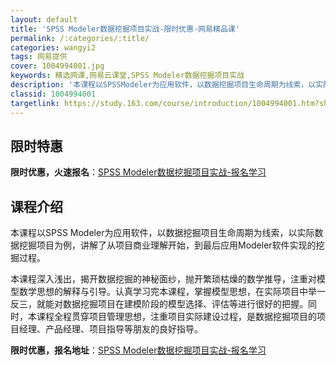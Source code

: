 ```yaml
---
layout: default
title: 'SPSS Modeler数据挖掘项目实战-限时优惠-网易精品课'
permalink: /:categories/:title/
categories: wangyi2
tags: 网易提供
cover: 1004994001.jpg
keywords: 精选网课,网易云课堂,SPSS Modeler数据挖掘项目实战
description: '本课程以SPSSModeler为应用软件，以数据挖掘项目生命周期为线索，以实际数据挖掘项目为例，讲解了从项目商业理解开始'
classid: 1004994001
targetlink: https://study.163.com/course/introduction/1004994001.htm?share=1&shareId=1025206652&utm_campaign=share&utm_medium=iphoneShare&utm_source=&utm_u=1025206652
---
```


## 限时特惠

**限时优惠，火速报名**：[SPSS Modeler数据挖掘项目实战-报名学习](https://study.163.com/course/introduction/1004994001.htm?share=1&shareId=1025206652&utm_campaign=share&utm_medium=iphoneShare&utm_source=&utm_u=1025206652)

## 课程介绍

本课程以SPSS Modeler为应用软件，以数据挖掘项目生命周期为线索，以实际数据挖掘项目为例，讲解了从项目商业理解开始，到最后应用Modeler软件实现的挖掘过程。

本课程深入浅出，揭开数据挖掘的神秘面纱，抛开繁琐枯燥的数学推导，注重对模型数学思想的解释与引导。认真学习完本课程，掌握模型思想，在实际项目中举一反三，就能对数据挖掘项目在建模阶段的模型选择、评估等进行很好的把握。同时，本课程全程贯穿项目管理思想，注重项目实际建设过程，是数据挖掘项目的项目经理、产品经理、项目指导等朋友的良好指导。

**限时优惠，报名地址**：[SPSS Modeler数据挖掘项目实战-报名学习](https://study.163.com/course/introduction/1004994001.htm?share=1&shareId=1025206652&utm_campaign=share&utm_medium=iphoneShare&utm_source=&utm_u=1025206652)


